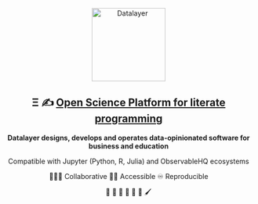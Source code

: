 <div align="center">
  <img
      alt="Datalayer"
      src="https://assets.datalayer.design/datalayer-25.svg"
      width="150"
    />
</div>

<h2 align="center">
  Ξ ✍️ <a href="https://datalayer.io">Open Science Platform for literate programming</a>
</h2>

<p align="center">
  <b>Datalayer designs, develops and operates data-opinionated software for business and education</b>
</p>

<p align="center">
  Compatible with Jupyter (Python, R, Julia) and ObservableHQ ecosystems
</p>

<p align="center">
  🧑‍🤝‍🧑 Collaborative 🧑‍🦯 Accessible ♾️ Reproducible
</p>

<p align="center">
  🧬 🧪 🔬 📐 🔭 📡 🖌️
</p>
